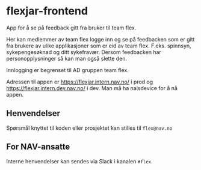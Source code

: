 # flexjar-frontend

App for å se på feedback gitt fra bruker til team flex.

Her kan medlemmer av team flex logge inn og se på feedbacken som er gitt fra brukere av ulike applikasjoner som er eid av team flex. F.eks. spinnsyn, sykepengesøknad og ditt sykefravær.
Dersom feedbacken har personopplysninger så kan man også slette den.

Innlogging er begrenset til AD gruppen team flex.

Adressen til appen er https://flexjar.intern.nav.no/ i prod og https://flexjar.intern.dev.nav.no/ i dev. Man må ha naisdevice for å nå appen.

## Henvendelser

Spørsmål knyttet til koden eller prosjektet kan stilles til `flex@nav.no`

## For NAV-ansatte

Interne henvendelser kan sendes via Slack i kanalen `#flex`.
